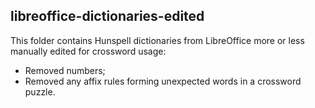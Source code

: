 ## libreoffice-dictionaries-edited

This folder contains Hunspell dictionaries from LibreOffice more or less manually edited for 
crossword usage:

* Removed numbers;
* Removed any affix rules forming unexpected words in a crossword puzzle.